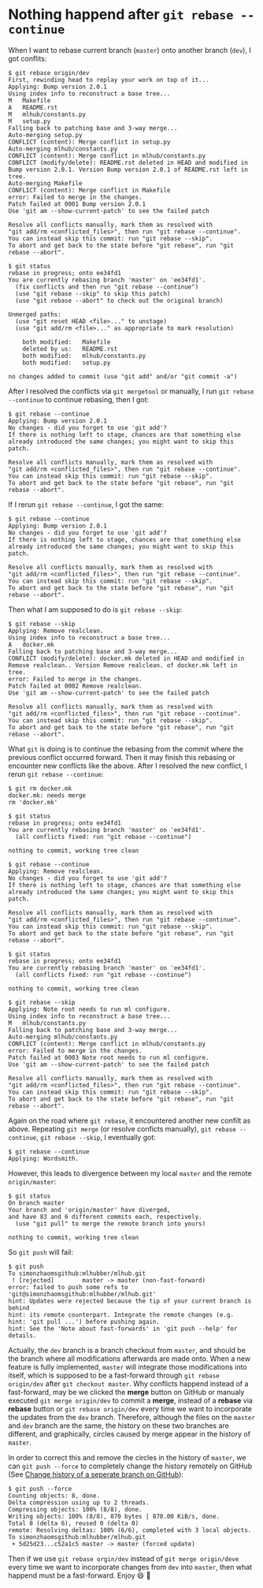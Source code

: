 # Nothing happend after `git rebase --continue` #

When I want to rebase current branch (`master`) onto another branch
(`dev`), I got conflits:

```console
$ git rebase origin/dev 
First, rewinding head to replay your work on top of it...
Applying: Bump version 2.0.1
Using index info to reconstruct a base tree...
M	Makefile
A	README.rst
M	mlhub/constants.py
M	setup.py
Falling back to patching base and 3-way merge...
Auto-merging setup.py
CONFLICT (content): Merge conflict in setup.py
Auto-merging mlhub/constants.py
CONFLICT (content): Merge conflict in mlhub/constants.py
CONFLICT (modify/delete): README.rst deleted in HEAD and modified in Bump version 2.0.1. Version Bump version 2.0.1 of README.rst left in tree.
Auto-merging Makefile
CONFLICT (content): Merge conflict in Makefile
error: Failed to merge in the changes.
Patch failed at 0001 Bump version 2.0.1
Use 'git am --show-current-patch' to see the failed patch

Resolve all conflicts manually, mark them as resolved with
"git add/rm <conflicted_files>", then run "git rebase --continue".
You can instead skip this commit: run "git rebase --skip".
To abort and get back to the state before "git rebase", run "git rebase --abort".

$ git status 
rebase in progress; onto ee34fd1
You are currently rebasing branch 'master' on 'ee34fd1'.
  (fix conflicts and then run "git rebase --continue")
  (use "git rebase --skip" to skip this patch)
  (use "git rebase --abort" to check out the original branch)

Unmerged paths:
  (use "git reset HEAD <file>..." to unstage)
  (use "git add/rm <file>..." as appropriate to mark resolution)

	both modified:   Makefile
	deleted by us:   README.rst
	both modified:   mlhub/constants.py
	both modified:   setup.py

no changes added to commit (use "git add" and/or "git commit -a")
```

After I resolved the conflicts via `git mergetool` or manually, I run
`git rebase --continue` to continue rebasing, then I got:

```console
$ git rebase --continue 
Applying: Bump version 2.0.1
No changes - did you forget to use 'git add'?
If there is nothing left to stage, chances are that something else
already introduced the same changes; you might want to skip this patch.

Resolve all conflicts manually, mark them as resolved with
"git add/rm <conflicted_files>", then run "git rebase --continue".
You can instead skip this commit: run "git rebase --skip".
To abort and get back to the state before "git rebase", run "git rebase --abort".
```

If I rerun `git rebase --continue`, I got the same:

```console
$ git rebase --continue 
Applying: Bump version 2.0.1
No changes - did you forget to use 'git add'?
If there is nothing left to stage, chances are that something else
already introduced the same changes; you might want to skip this patch.

Resolve all conflicts manually, mark them as resolved with
"git add/rm <conflicted_files>", then run "git rebase --continue".
You can instead skip this commit: run "git rebase --skip".
To abort and get back to the state before "git rebase", run "git rebase --abort".
```

Then what I am supposed to do is `git rebase --skip`:

```console
$ git rebase --skip 
Applying: Remove realclean.
Using index info to reconstruct a base tree...
A	docker.mk
Falling back to patching base and 3-way merge...
CONFLICT (modify/delete): docker.mk deleted in HEAD and modified in Remove realclean.. Version Remove realclean. of docker.mk left in tree.
error: Failed to merge in the changes.
Patch failed at 0002 Remove realclean.
Use 'git am --show-current-patch' to see the failed patch

Resolve all conflicts manually, mark them as resolved with
"git add/rm <conflicted_files>", then run "git rebase --continue".
You can instead skip this commit: run "git rebase --skip".
To abort and get back to the state before "git rebase", run "git rebase --abort".
```

What `git` is doing is to continue the rebasing from the commit where
the previous conflict occurred forward.  Then it may finish this
rebasing or encounter new conflicts like the above.  After I resolved
the new conflict, I rerun `git rebase --continue`:

```console
$ git rm docker.mk 
docker.mk: needs merge
rm 'docker.mk'

$ git status 
rebase in progress; onto ee34fd1
You are currently rebasing branch 'master' on 'ee34fd1'.
  (all conflicts fixed: run "git rebase --continue")

nothing to commit, working tree clean

$ git rebase --continue 
Applying: Remove realclean.
No changes - did you forget to use 'git add'?
If there is nothing left to stage, chances are that something else
already introduced the same changes; you might want to skip this patch.

Resolve all conflicts manually, mark them as resolved with
"git add/rm <conflicted_files>", then run "git rebase --continue".
You can instead skip this commit: run "git rebase --skip".
To abort and get back to the state before "git rebase", run "git rebase --abort".

$ git status 
rebase in progress; onto ee34fd1
You are currently rebasing branch 'master' on 'ee34fd1'.
  (all conflicts fixed: run "git rebase --continue")

nothing to commit, working tree clean

$ git rebase --skip 
Applying: Note root needs to run ml configure.
Using index info to reconstruct a base tree...
M	mlhub/constants.py
Falling back to patching base and 3-way merge...
Auto-merging mlhub/constants.py
CONFLICT (content): Merge conflict in mlhub/constants.py
error: Failed to merge in the changes.
Patch failed at 0003 Note root needs to run ml configure.
Use 'git am --show-current-patch' to see the failed patch

Resolve all conflicts manually, mark them as resolved with
"git add/rm <conflicted_files>", then run "git rebase --continue".
You can instead skip this commit: run "git rebase --skip".
To abort and get back to the state before "git rebase", run "git rebase --abort".
```

Again on the road where `git rebase`, it encountered another new
confilt as above.  Repeating `git merge` (or resolve conficts
manually), `git rebase --continue`, `git rebase --skip`, I eventually
got:

```console
$ git rebase --continue 
Applying: Wordsmith.
```

However, this leads to divergence between my local `master` and the
remote `origin/master`:

```
$ git status 
On branch master
Your branch and 'origin/master' have diverged,
and have 83 and 6 different commits each, respectively.
  (use "git pull" to merge the remote branch into yours)

nothing to commit, working tree clean
```

So `git push` will fail:

```console
$ git push
To simonzhaomsgithub:mlhubber/mlhub.git
 ! [rejected]        master -> master (non-fast-forward)
error: failed to push some refs to 'git@simonzhaomsgithub:mlhubber/mlhub.git'
hint: Updates were rejected because the tip of your current branch is behind
hint: its remote counterpart. Integrate the remote changes (e.g.
hint: 'git pull ...') before pushing again.
hint: See the 'Note about fast-forwards' in 'git push --help' for details.
```

Actually, the `dev` branch is a branch checkout from `master`, and
should be the branch where all modifications afterwards are made onto.
When a new feature is fully implemented, `master` will integrate those
modifications into itself, which is supposed to be a fast-forward
through `git rebase origin/dev` after `git checkout master`.  Why
conflicts happend instead of a fast-forward, may be we clicked the
**merge** button on GitHub or manualy executed `git merge origin/dev`
to commit a **merge**, instead of a **rebase** via **rebase** button
or `git rebase origin/dev` every time we want to incorporate the
updates from the `dev` branch.  Therefore, although the files on the
`master` and `dev` branch are the same, the history on these two
branches are different, and graphically, circles caused by merge appear
in the history of `master`.

In order to correct this and remove the circles in the history of
`master`, we can `git push --force` to completely change the history
remotely on GitHub (See [Change history of a seperate branch on
GitHub](change-history.md)):

```console
$ git push --force
Counting objects: 8, done.
Delta compression using up to 2 threads.
Compressing objects: 100% (8/8), done.
Writing objects: 100% (8/8), 870 bytes | 870.00 KiB/s, done.
Total 8 (delta 6), reused 0 (delta 0)
remote: Resolving deltas: 100% (6/6), completed with 3 local objects.
To simonzhaomsgithub:mlhubber/mlhub.git
 + 5d25d23...c52a1c5 master -> master (forced update)
```

Then if we use `git rebase orgin/dev` instead of `git merge
origin/deve` every time we want to incorporate changes from `dev` into
`master`, then what happend must be a fast-forward.  Enjoy :smile:
:tada:
